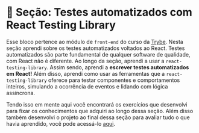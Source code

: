 # :paperclip: Seção: Testes automatizados com React Testing Library

Esse bloco pertence ao módulo de `front-end` do curso da [Trybe](https://www.betrybe.com/). Nesta seção aprendi sobre os testes automatizados voltados ao React. Testes automatizados são parte fundamental de qualquer software de qualidade, com React não é diferente. Ao longo da seção, aprendi a usar a `react-testing-library`. Assim sendo, aprendi a **escrever testes automatizados em React!** Além disso, aprendi como usar as ferramentas que a `react-testing-library` oferece para testar componentes e comportamentos inteiros, simulando a ocorrência de eventos e lidando com lógica assíncrona.

Tendo isso em mente aqui você encontrará os exercícios que desenvolvi para fixar os conhecimentos que adquiri ao longo dessa seção. Além disso também desenvolvi o projeto ao final dessa seção para avaliar tudo o que havia aprendido, você pode acessá-lo [aqui](https://github.com/tryber/sd-026-b-project-react-testing-library/pull/46).

